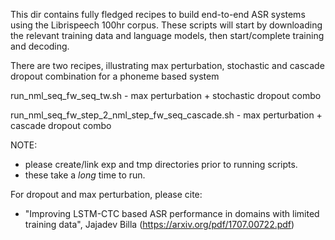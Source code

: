 
This dir contains fully fledged recipes to build end-to-end ASR systems using
the Librispeech 100hr corpus. These scripts will start by downloading 
the relevant training data and language models, then start/complete training 
and decoding.

There are two recipes, illustrating max perturbation, stochastic and cascade 
dropout combination for a phoneme based system

run_nml_seq_fw_seq_tw.sh  - max perturbation + stochastic dropout combo
 
run_nml_seq_fw_step_2_nml_step_fw_seq_cascade.sh - max perturbation + cascade
                                                       dropout combo

NOTE:

- please create/link exp and tmp directories prior to running scripts.
- these take a *long* time to run.

For dropout and max perturbation, please cite:
- "Improving LSTM-CTC based ASR performance in domains with limited training data", Jajadev Billa (https://arxiv.org/pdf/1707.00722.pdf)
